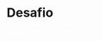 <h1>Desafio</h1>
<a style="color: white; text-decoration: none;" href="https://isaiasbrrsj.github.io/Desafio-Curso-Em-Video-HTML-CSS/android.html">Clique aqui para acessar o site</a>
